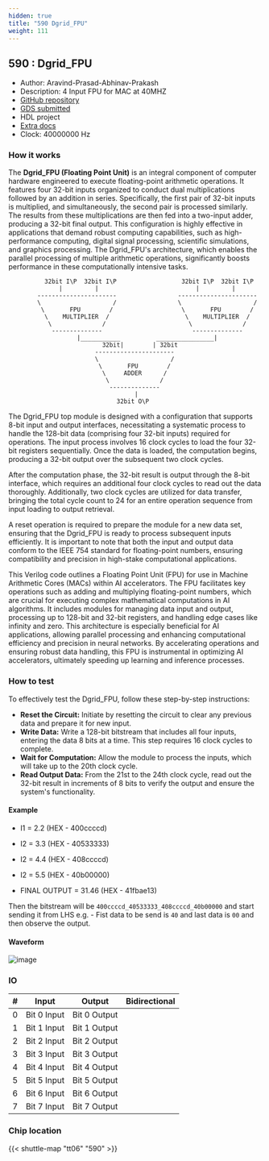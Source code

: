 ```yaml
---
hidden: true
title: "590 Dgrid_FPU"
weight: 111
---
```


## 590 : Dgrid_FPU

* Author: Aravind-Prasad-Abhinav-Prakash
* Description: 4 Input FPU for MAC at 40MHZ
* [GitHub repository](https://github.com/fabricchip/tt06_um_fpu)
* [GDS submitted](https://github.com/fabricchip/tt06_um_fpu/actions/runs/8755364020)
* HDL project
* [Extra docs]()
* Clock: 40000000 Hz

<!---

This file is used to generate your project datasheet. Please fill in the information below and delete any unused
sections.

You can also include images in this folder and reference them in the markdown. Each image must be less than
512 kb in size, and the combined size of all images must be less than 1 MB.
-->


### How it works

The **Dgrid_FPU (Floating Point Unit)** is an integral component of computer hardware engineered to execute floating-point arithmetic operations. It features four 32-bit inputs organized to conduct dual multiplications followed by an addition in series. Specifically, the first pair of 32-bit inputs is multiplied, and simultaneously, the second pair is processed similarly. The results from these multiplications are then fed into a two-input adder, producing a 32-bit final output. This configuration is highly effective in applications that demand robust computing capabilities, such as high-performance computing, digital signal processing, scientific simulations, and graphics processing. The Dgrid_FPU's architecture, which enables the parallel processing of multiple arithmetic operations, significantly boosts performance in these computationally intensive tasks.

```
          32bit I\P  32bit I\P                  32bit I\P  32bit I\P
              |         |                           |         |
        ----------------------                 ---------------------- 
        \                    /                 \                    /
         \       FPU        /                   \       FPU        / 
          \    MULTIPLIER  /                     \    MULTIPLIER  / 
           \              /                       \              /
            --------------                         --------------
                   |___________          ________________|
                          32bit|        | 32bit
                        ----------------------   
                        \                    /    
                         \       FPU        / 
                          \     ADDER      /   
                           \              /  
                            -------------- 
                                   |
                              32bit O\P
```

The Dgrid_FPU top module is designed with a configuration that supports 8-bit input and output interfaces, necessitating a systematic process to handle the 128-bit data (comprising four 32-bit inputs) required for operations. The input process involves 16 clock cycles to load the four 32-bit registers sequentially. Once the data is loaded, the computation begins, producing a 32-bit output over the subsequent two clock cycles.

After the computation phase, the 32-bit result is output through the 8-bit interface, which requires an additional four clock cycles to read out the data thoroughly. Additionally, two clock cycles are utilized for data transfer, bringing the total cycle count to 24 for an entire operation sequence from input loading to output retrieval.

A reset operation is required to prepare the module for a new data set, ensuring that the Dgrid_FPU is ready to process subsequent inputs efficiently. It is important to note that both the input and output data conform to the IEEE 754 standard for floating-point numbers, ensuring compatibility and precision in high-stake computational applications.

This Verilog code outlines a Floating Point Unit (FPU) for use in Machine Arithmetic Cores (MACs) within AI accelerators. The FPU facilitates key operations such as adding and multiplying floating-point numbers, which are crucial for executing complex mathematical computations in AI algorithms. It includes modules for managing data input and output, processing up to 128-bit and 32-bit registers, and handling edge cases like infinity and zero. This architecture is especially beneficial for AI applications, allowing parallel processing and enhancing computational efficiency and precision in neural networks. By accelerating operations and ensuring robust data handling, this FPU is instrumental in optimizing AI accelerators, ultimately speeding up learning and inference processes.

### How to test

To effectively test the Dgrid_FPU, follow these step-by-step instructions:

- **Reset the Circuit:** Initiate by resetting the circuit to clear any previous data and prepare it for new input.
- **Write Data:** Write a 128-bit bitstream that includes all four inputs, entering the data 8 bits at a time. This step requires 16 clock cycles to complete.
- **Wait for Computation:** Allow the module to process the inputs, which will take up to the 20th clock cycle.
- **Read Output Data:** From the 21st to the 24th clock cycle, read out the 32-bit result in increments of 8 bits to verify the output and ensure the system's functionality.

#### Example

- I1 = 2.2 (HEX - 400ccccd)

- I2 = 3.3 (HEX - 40533333)

- I2 = 4.4 (HEX - 408ccccd)

- I2 = 5.5 (HEX - 40b00000)

- FINAL OUTPUT = 31.46 (HEX - 41fbae13)

Then the bitstream will be `400ccccd_40533333_408ccccd_40b00000` and start sending it from LHS e.g. - Fist data to be send is `40`  and last data is `00` and then observe the output.

#### Waveform

![image](https://github.com/fabricchip/tt06_um_fpu/assets/162960669/86110db4-93b8-4a0a-8ff0-38d540448350)


### IO

| #             | Input    | Output   | Bidirectional   |
| ------------- | -------- | -------- | --------------- |
| 0 | Bit 0 Input  | Bit 0 Output  |      |
| 1 | Bit 1 Input  | Bit 1 Output  |      |
| 2 | Bit 2 Input  | Bit 2 Output  |      |
| 3 | Bit 3 Input  | Bit 3 Output  |      |
| 4 | Bit 4 Input  | Bit 4 Output  |      |
| 5 | Bit 5 Input  | Bit 5 Output  |      |
| 6 | Bit 6 Input  | Bit 6 Output  |      |
| 7 | Bit 7 Input  | Bit 7 Output  |      |


### Chip location

{{< shuttle-map "tt06" "590" >}}
